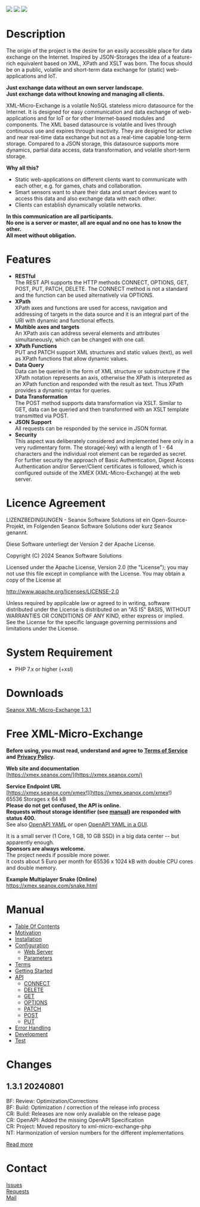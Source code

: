 <p>
  <a href="https://github.com/seanox/xml-micro-exchange-php/pulls
      title="Development is waiting for new issues / requests / ideas"
    ><img src="https://img.shields.io/badge/development-passive-blue?style=for-the-badge"
  ></a>
  <a href="https://github.com/seanox/xml-micro-exchange-php/issues"
    ><img src="https://img.shields.io/badge/maintenance-active-green?style=for-the-badge"
  ></a>
  <a href="http://seanox.com/contact"
    ><img src="https://img.shields.io/badge/support-active-green?style=for-the-badge"
  ></a>
</p>


# Description
The origin of the project is the desire for an easily accessible place for data
exchange on the Internet. Inspired by JSON-Storages the idea of a feature-rich
equivalent based on XML, XPath and XSLT was born. The focus should be on a
public, volatile and short-term data exchange for (static) web-applications and
IoT.

__Just exchange data without an own server landscape.__  
__Just exchange data without knowing and managing all clients.__

XML-Micro-Exchange is a volatile NoSQL stateless micro datasource for the
Internet. It is designed for easy communication and data exchange of
web-applications and for IoT or for other Internet-based modules and
components. The XML based datasource is volatile and lives through continuous
use and expires through inactivity. They are designed for active and near
real-time data exchange but not as a real-time capable long-term storage.
Compared to a JSON storage, this datasource supports more dynamics, partial
data access, data transformation, and volatile short-term storage. 

__Why all this?__

- Static web-applications on different clients want to communicate with each
other, e.g. for games, chats and collaboration.
- Smart sensors want to share their data and smart devices want to access this
data and also exchange data with each other.
- Clients can establish dynamically volatile networks.

__In this communication are all participants.__  
__No one is a server or master, all are equal and no one has to know the other.__  
__All meet without obligation.__


# Features
- __RESTful__  
  The REST API supports the HTTP methods CONNECT, OPTIONS, GET, POST, PUT,
  PATCH, DELETE. The CONNECT method is not a standard and the function can be
  used alternatively via OPTIONS.  
- __XPath__  
  XPath axes and functions are used for access, navigation and addressing of
  targets in the data source and it is an integral part of the URI with dynamic
  and functional effects.
- __Multible axes and targets__  
  An XPath axis can address several elements and attributes simultaneously,
  which can be changed with one call.
- __XPath Functions__  
  PUT and PATCH support XML structures and static values (text), as well as
  XPath functions that allow dynamic values. 
- __Data Query__  
  Data can be queried in the form of XML structure or substructure if the XPath
  notation represents an axis, otherwise the XPath is interpreted as an XPath
  function and responded with the result as text. Thus XPath provides a dynamic
  syntax for queries.
- __Data Transformation__  
  The POST method supports data transformation via XSLT. Similar to GET, data
  can be queried and then transformed with an XSLT template transmitted via
  POST.
- __JSON Support__  
  All requests can be responded by the service in JSON format.
- __Security__  
  This aspect was deliberately considered and implemented here only in a very
  rudimentary form. The storage(-key) with a length of 1 - 64 characters and
  the individual root element can be regarded as secret.  
  For further security the approach of Basic Authentication, Digest Access
  Authentication and/or Server/Client certificates is followed, which is
  configured outside of the XMEX (XML-Micro-Exchange) at the web server.


# Licence Agreement
LIZENZBEDINGUNGEN - Seanox Software Solutions ist ein Open-Source-Projekt, im
Folgenden Seanox Software Solutions oder kurz Seanox genannt.
 
Diese Software unterliegt der Version 2 der Apache License.

Copyright (C) 2024 Seanox Software Solutions

Licensed under the Apache License, Version 2.0 (the "License"); you may not use
this file except in compliance with the License. You may obtain a copy of the
License at

http://www.apache.org/licenses/LICENSE-2.0

Unless required by applicable law or agreed to in writing, software distributed
under the License is distributed on an "AS IS" BASIS, WITHOUT WARRANTIES OR
CONDITIONS OF ANY KIND, either express or implied. See the License for the
specific language governing permissions and limitations under the License.


# System Requirement
- PHP 7.x or higher (+xsl)


# Downloads
[Seanox XML-Micro-Exchange 1.3.1](https://github.com/seanox/xml-micro-exchange-php/releases/download/1.3.0/seanox-xmex-1.3.1.zip)  


# Free XML-Micro-Exchange
__Before using, you must read, understand and agree to__
__[Terms of Service](https://xmex.seanox.com/terms.html) and__
__[Privacy Policy](https://xmex.seanox.com/privacy.html).__

__Web site and documentation__  
[https://xmex.seanox.com/](https://xmex.seanox.com/)  

__Service Endpoint URL__  
[https://xmex.seanox.com/xmex!](https://xmex.seanox.com/xmex!)   
65536 Storages x 64 kB  
__Please do not get confused, the API is online.  
Requests without storage identifier (see [manual](manual/README.md#manual))
are responded with status 400.__  
See also [OpenAPI YAML](https://raw.githubusercontent.com/seanox/xml-micro-exchange/master/openapi/service.yaml)
or open [OpenAPI YAML in a GUI](https://editor.swagger.io/?url=https://raw.githubusercontent.com/seanox/xml-micro-exchange/master/openapi/service.yaml).

It is a small server (1 Core, 1 GB, 10 GB SSD) in a big data center -- but
apparently enough.  
__Sponsors are always welcome.__  
The project needs if possible more power.  
It costs about 5 Euro per month for 65536 x 1024 kB with double CPU cores and
double memory.

__Example Multiplayer Snake (Online)__  
https://xmex.seanox.com/snake.html


# Manual
* [Table Of Contents](https://github.com/seanox/xml-micro-exchange-php/blob/master/manual/README.md#manual)
* [Motivation](https://github.com/seanox/xml-micro-exchange-php/blob/master/manual/motivation.md)
* [Installation](https://github.com/seanox/xml-micro-exchange-php/blob/master/manual/installation.md)
* [Configuration](https://github.com/seanox/xml-micro-exchange-php/blob/master/manual/configuration.md)
  * [Web Server](https://github.com/seanox/xml-micro-exchange-php/blob/master/manual/configuration.md#web-server)
  * [Parameters](https://github.com/seanox/xml-micro-exchange-php/blob/master/manual/configuration.md#parameters)
* [Terms](https://github.com/seanox/xml-micro-exchange-php/blob/master/manual/terms.md)
* [Getting Started](https://github.com/seanox/xml-micro-exchange-php/blob/master/manual/getting-started.md)
* [API](https://github.com/seanox/xml-micro-exchange-php/blob/master/manual/api.md)
  * [CONNECT](https://github.com/seanox/xml-micro-exchange-php/blob/master/manual/api-connect.md)
  * [DELETE](https://github.com/seanox/xml-micro-exchange-php/blob/master/manual/api-delete.md)
  * [GET](https://github.com/seanox/xml-micro-exchange-php/blob/master/manual/api-get.md)
  * [OPTIONS](https://github.com/seanox/xml-micro-exchange-php/blob/master/manual/api-options.md)
  * [PATCH](https://github.com/seanox/xml-micro-exchange-php/blob/master/manual/api-patch.md)
  * [POST](https://github.com/seanox/xml-micro-exchange-php/blob/master/manual/api-post.md)
  * [PUT](https://github.com/seanox/xml-micro-exchange-php/blob/master/manual/api-put.md)
* [Error Handling](https://github.com/seanox/xml-micro-exchange-php/blob/master/manual/error-handling.md)
* [Development](https://github.com/seanox/xml-micro-exchange-php/blob/master/manual/development.md)
* [Test](https://github.com/seanox/xml-micro-exchange-php/blob/master/manual/test.md)


# Changes
## 1.3.1 20240801  
BF: Review: Optimization/Corrections  
BF: Build: Optimization / correction of the release info process  
CR: Build: Releases are now only available on the release page  
CR: OpenAPI: Added the missing OpenAPI Specification  
CR: Project: Moved repository to xml-micro-exchange-php  
NT: Harmonization of version numbers for the different implementations  

[Read more](https://raw.githubusercontent.com/seanox/xml-micro-exchange-php/master/CHANGES)


# Contact
[Issues](https://github.com/seanox/xml-micro-exchange-php/issues)  
[Requests](https://github.com/seanox/xml-micro-exchange-php/pulls)  
[Mail](http://seanox.com/contact)  
